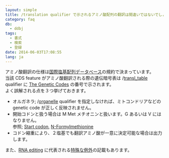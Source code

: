 ```yaml
---
layout: simple
title: /translation qualifier で示されるアミノ酸配列の翻訳は間違いではないでしょうか
category: faq
db:
  - ddbj
tags: 
  - 書式
  - 検索
  - 登録
date: 2014-06-03T17:08:55
lang: ja
---
```




<p>アミノ酸翻訳の仕様は<a href="/insdc.html">国際塩基配列データベース</a>の規約で決まっています。<br>当該 CDS feature がアミノ酸翻訳される際の遺伝暗号表は /<a href="/ddbj/qualifiers.html#transl_table">transl_table</a> qualifier に <a href="/ddbj/geneticcode-e.html">The Genetic Codes</a> の番号で示されます。<br>よく誤解される点を３つ挙げておきます。</p>
<ul>
  <li>オルガネラ; /<a href="/ddbj/qualifiers.html#organelle">organelle</a> qualifier を指定しなければ、ミトコンドリアなどの genetic code が正しく反映されません。</li>
  <li>開始コドンと扱う場合は M Met メチオニンと扱います。G あるいは V にはなりません。<br> 参照; <a href="http://en.wikipedia.org/wiki/Start_codon">Start codon</a>, <a href="http://en.wikipedia.org/wiki/Formylmethionine">N-Formylmethionine</a></li>
  <li>コドン縮重により、２塩基でも翻訳アミノ酸が一意に決定可能な場合は出力します。</li>
</ul>
<p>また、<a href="/ddbj/cds.html#stop_e">RNA editing</a> に代表される<a href="/faq/ja/how-to-describe-not-standard-genetic-code.html">特殊な例外</a>の記載もあります。</p>
